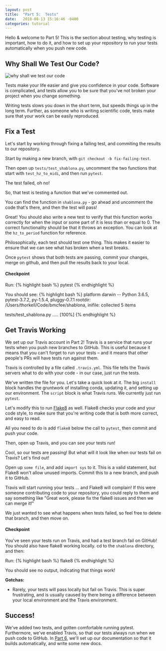 ```yaml
---
layout: post
title:  "Part 5:  Tests"
date:   2018-08-13 15:16:46 -0400
categories: tutorial
---
```

Hello & welcome to Part 5!  This is the section about testing, why testing is important, how to do it, and how to set up your repository to run your tests automatically when you push new code.

## Why Shall We Test Our Code?

![why shall we test our code](https://media.giphy.com/media/s93TL62lMy7cI/giphy.gif)

Tests make your life easier and give you confidence in your code.  Software is complicated, and tests allow you to be sure that you've not broken your project when you change something.  

Writing tests slows you down in the short term, but speeds things up in the long term.  Further, as someone who is writing scientific code, tests make sure that your work can be easily reproduced.

## Fix a Test

Let's start by working through fixing a failing test, and commiting the results to our repository.

Start by making a new branch, with `git checkout -b fix-failing-test`.

Then open up `tests/test_shablona.py`, uncomment the two functions that start with `test_hz_to_midi`, and then run `pytest`.

The test failed, oh no!

So, that test is testing a function that we've commented out.

You can find the function in `shablona.py` - go ahead and uncomment the code that's there, and then the test will pass!

Great!  You should also write a new test to verify that this function works correctly for when the input or some part of it is less than or equal to 0.  The correct functionality should be that it throws an exception.  You can look at the `hz_to_period` function for reference.

Philosophically, each test should test one thing.  This makes it easier to ensure that we can see what has broken when a test breaks.

Once `pytest` shows that both tests are passing, commit your changes, merge on github, and then pull the results back to your local.

#### Checkpoint

Run:
{% highlight bash %}
pytest
{% endhighlight %}

You should see:
{% highlight bash %}
platform darwin -- Python 3.6.5, pytest-3.7.2, py-1.5.4, pluggy-0.7.1
rootdir: /Users/thorkell/Code/bmcfee/shablona, inifile:
collected 5 items

tests/test_shablona.py .....          	                        [100%]
{% endhighlight %}


## Get Travis Working

We set up our Travis account in Part 2!  Travis is a service that runs your tests when you push new branches to GitHub.  This is useful because it means that you can't forget to run your tests – and it means that other people's PRs will have tests run against them.

Travis is controlled by a file called `.travis.yml`.  This file tells the Travis servers what to do with your code - in our case, just run the tests.

We've written the file for you.  Let's take a quick look at it.  The big `install` block handles the gruntwork of installing conda, updating it, and setting up our environment.  The `script` block is what Travis runs.  We currently just run `pytest`.

Let's modify this to run [Flake8][flake8] as well.  Flake8 checks your code and your code style, to make sure that you're writing code that is both more correct, and easy to read.

All you need to do is add `flake8` below the call to `pytest`, then commit and push your code.

Then, open up Travis, and you can see your tests run!

Cool, so our tests are passing!  But what will it look like when our tests fail on Travis?  Let's find out!

Open up `some file`, and add `import sys` to it.  This is a valid statement, but Flake8 won't allow unused imports.  Commit this to a new branch, and push it to GitHub.

Travis will start running your tests ... and Flake8 will complain!  If this were someone contributing code to your repository, you could reply to them and say something like "Great work, please fix the flake8 issues and then we can merge it!"

We just wanted to see what happens when tests failed, so feel free to delete that branch, and then move on.

#### Checkpoint

You've seen your tests run on Travis, and had a test branch fail on GitHub!  You should also have flake8 working locally.  cd to the `shablona` directory, and then:

Run:
{% highlight bash %}
flake8
{% endhighlight %}

You should see no output, indicating that things work!

**Gotchas:**
- Rarely, your tests will pass locally but fail on Travis.  This is super frustrating, and is usually caused by there being a difference between your local environment and the Travis environment.


## Success!

We've added two tests, and gotten comfortable running pytest.  Furthermore, we've enabled Travis, so that our tests always run when we push code to GitHub.  In [Part 6][tutorial-part-6], we'll set up our documentation so that it builds automatically, and write some new docs.

[tutorial-part-6]: https://bmcfee.github.io/shablona/tutorial/2018/08/12/part-6.html 
[flake8]: http://flake8.pycqa.org/en/latest/index.html
